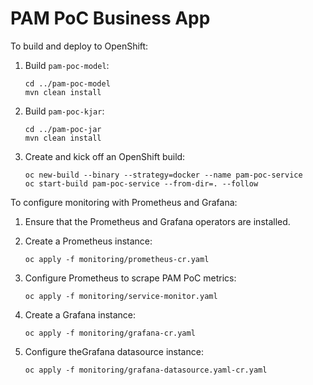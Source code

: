 PAM PoC Business App 
====================

To build and deploy to OpenShift:

1. Build `pam-poc-model`:

    ```
    cd ../pam-poc-model
    mvn clean install
    ```

1. Build `pam-poc-kjar`:

    ```
    cd ../pam-poc-jar
    mvn clean install
    ```

1. Create and kick off an OpenShift build:

    ```
    oc new-build --binary --strategy=docker --name pam-poc-service
    oc start-build pam-poc-service --from-dir=. --follow
    ```

To configure monitoring with Prometheus and Grafana:

1. Ensure that the Prometheus and Grafana operators are installed.

1. Create a Prometheus instance:

    ```
    oc apply -f monitoring/prometheus-cr.yaml
    ```

1. Configure Prometheus to scrape PAM PoC metrics:

    ```
    oc apply -f monitoring/service-monitor.yaml
    ```

1. Create a Grafana instance:

    ```
    oc apply -f monitoring/grafana-cr.yaml
    ```

1. Configure theGrafana datasource instance:

    ```
    oc apply -f monitoring/grafana-datasource.yaml-cr.yaml
    ```
